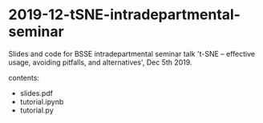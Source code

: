 # 2019-12-tSNE-intradepartmental-seminar
Slides and code for BSSE intradepartmental seminar talk 't-SNE – effective usage, avoiding pitfalls, and alternatives', Dec 5th 2019.


contents:
- slides.pdf
- tutorial.ipynb
- tutorial.py
